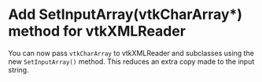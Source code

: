 # Add SetInputArray(vtkCharArray*) method for vtkXMLReader

You can now pass `vtkCharArray` to vtkXMLReader and subclasses using
the new `SetInputArray()` method. This reduces an extra copy made
to the input string.
